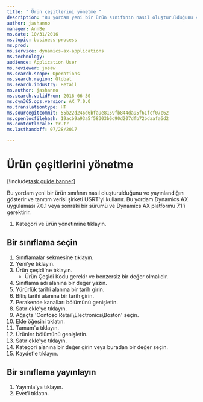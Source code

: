 ```yaml
--- 
title: " Ürün çeşitlerini yönetme "
description: "Bu yordam yeni bir ürün sınıfının nasıl oluşturulduğunu ve yayınlandığını gösterir ve tanıtım verisi şirketi USRT'yi kullanır."
author: jashanno
manager: AnnBe
ms.date: 10/31/2016
ms.topic: business-process
ms.prod: 
ms.service: dynamics-ax-applications
ms.technology: 
audience: Application User
ms.reviewer: josaw
ms.search.scope: Operations
ms.search.region: Global
ms.search.industry: Retail
ms.author: jashanno
ms.search.validFrom: 2016-06-30
ms.dyn365.ops.version: AX 7.0.0
ms.translationtype: HT
ms.sourcegitcommit: 55b22d246d6bfa9e8159fb844da95f61fcf07c62
ms.openlocfilehash: 19acb9a93a5f58303b6d90d207dfb72bdaafa6d2
ms.contentlocale: tr-tr
ms.lasthandoff: 07/28/2017

---
```

# <a name="manage-assortments"></a> Ürün çeşitlerini yönetme  

[!include[task guide banner](../includes/task-guide-banner.md)]

Bu yordam yeni bir ürün sınıfının nasıl oluşturulduğunu ve yayınlandığını gösterir ve tanıtım verisi şirketi USRT'yi kullanır. Bu yordam Dynamics AX uygulaması 7.0.1 veya sonraki bir sürümü ve Dynamics AX platformu 7.1'i gerektirir.  

1. Kategori ve ürün yönetimine tıklayın.

## <a name="create-an-assortment"></a>Bir sınıflama seçin
1. Sınıflamalar sekmesine tıklayın.
2. Yeni'ye tıklayın.
3. Ürün çeşidi'ne tıklayın.
    * Ürün Çeşidi Kodu gerekir ve benzersiz bir değer olmalıdır.  
4. Sınıflama adı alanına bir değer yazın.
5. Yürürlük tarihi alanına bir tarih girin.
6. Bitiş tarihi alanına bir tarih girin.
7. Perakende kanalları bölümünü genişletin.
8. Satır ekle'ye tıklayın.
9. Ağaçta 'Contoso Retail\Electronics\Boston' seçin.
10. Ekle öğesini tıklatın.
11. Tamam'a tıklayın.
12. Ürünler bölümünü genişletin.
13. Satır ekle'ye tıklayın.
14. Kategori alanına bir değer girin veya buradan bir değer seçin.
15. Kaydet'e tıklayın.

## <a name="publish-an-assortment"></a>Bir sınıflama yayınlayın
1. Yayımla'ya tıklayın.
2. Evet'i tıklatın.


